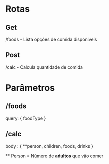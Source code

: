 
# Rotas

## Get

/foods - Lista opções de comida disponiveis 

## Post

/calc - Calcula quantidade de comida 


# Parâmetros

## /foods

query: {
 foodType
}

## /calc

body : { 
  **person, 
  children, 
  foods, 
  drinks
}

** Person = Número de **adultos** que vão comer
